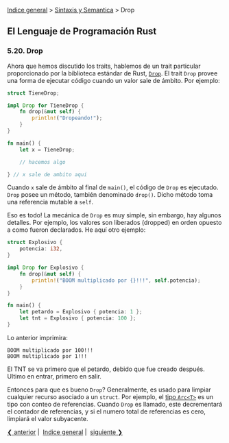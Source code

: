 [Indice general](_index.md) >
[Sintaxis y Semantica](ch05-00-syntax-and-semantics.md) > Drop

## El Lenguaje de Programación Rust

### 5.20. Drop

Ahora que hemos discutido los traits, hablemos de un trait particular
proporcionado por la biblioteca estándar de Rust, [`Drop`][drop]. El trait
`Drop` provee una forma de ejecutar código cuando un valor sale de ámbito. Por
ejemplo:

[drop]: ../std/ops/trait.Drop.html

```rust
struct TieneDrop;

impl Drop for TieneDrop {
    fn drop(&mut self) {
        println!("Dropeando!");
    }
}

fn main() {
    let x = TieneDrop;

    // hacemos algo

} // x sale de ambito aqui
```

Cuando `x` sale de ámbito al final de `main()`, el código de `Drop` es
ejecutado. `Drop` posee un método, también denominado `drop()`. Dicho método
toma una referencia mutable a `self`.

Eso es todo! La mecánica de `Drop` es muy simple, sin embargo, hay algunos
detalles. Por ejemplo, los valores son liberados (dropped) en orden opuesto a
como fueron declarados. He aquí otro ejemplo:

```rust
struct Explosivo {
    potencia: i32,
}

impl Drop for Explosivo {
    fn drop(&mut self) {
        println!("BOOM multiplicado por {}!!!", self.potencia);
    }
}

fn main() {
    let petardo = Explosivo { potencia: 1 };
    let tnt = Explosivo { potencia: 100 };
}
```

Lo anterior imprimira:

```text
BOOM multiplicado por 100!!!
BOOM multiplicado por 1!!!
```

El TNT se va primero que el petardo, debido que fue creado después. Ultimo en
entrar, primero en salir.

Entonces para que es bueno `Drop`? Generalmente, es usado para limpiar cualquier
recurso asociado a un `struct`. Por ejemplo, el [tipo `Arc<T>`][arc] es un tipo
con conteo de referencias. Cuando `Drop` es llamado, este decrementará el
contador de referencias, y si el numero total de referencias es cero, limpiará
el valor subyacente.

[arc]: ../std/sync/struct.Arc.html

[❮ anterior](ch05-19-traits.md)&nbsp;|&nbsp;
[Indice general](_index.md)&nbsp;|&nbsp;
[siguiente ❯](ch05-21-if-let.md)
